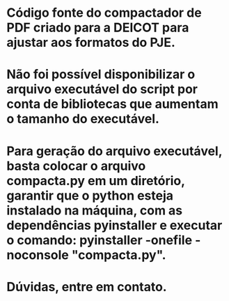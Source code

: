 # Código fonte do compactador de PDF criado para a DEICOT para ajustar aos formatos do PJE.

# Não foi possível disponibilizar o arquivo executável do script por conta de bibliotecas que aumentam o tamanho do executável.

# Para geração do arquivo executável, basta colocar o arquivo compacta.py em um diretório, garantir que o python esteja instalado na máquina, com as dependências pyinstaller e executar o comando: pyinstaller -onefile -noconsole "compacta.py".

# Dúvidas, entre em contato.
